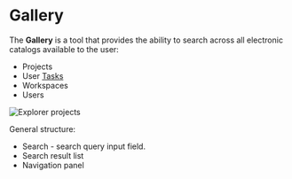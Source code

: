# Gallery

The **Gallery** is a tool that provides the ability to search across all electronic catalogs available to the user:

- Projects
- User [Tasks][1]
- Workspaces
- Users

 ![Explorer projects](/images/common/explorer_projects.png)

 General structure:

 - Search - search query input field.
 - Search result list
 - Navigation panel

[1]: /desc/tasks.md